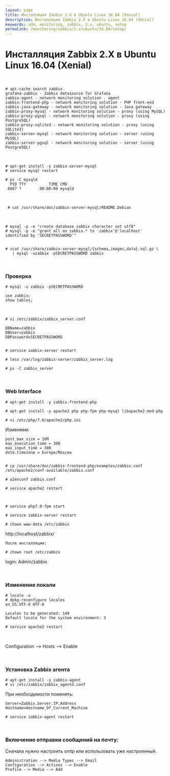 ```yaml
---
layout: page
title: Инсталляция Zabbix 2.X в Ubuntu Linux 16.04 (Xenial)
description: Инсталляция Zabbix 2.X в Ubuntu Linux 16.04 (Xenial)
keywords: adm, monitoring, zabbix, 2.x, ubuntu, setup
permalink: /monitoring/zabbix/2.x/ubuntu/16.04/setup/
---
```


# Инсталляция Zabbix 2.X в Ubuntu Linux 16.04 (Xenial)

<br/>

    # apt-cache search zabbix
    grafana-zabbix - Zabbix datasource for Grafana
    zabbix-agent - network monitoring solution - agent
    zabbix-frontend-php - network monitoring solution - PHP front-end
    zabbix-java-gateway - network monitoring solution - Java gateway
    zabbix-proxy-mysql - network monitoring solution - proxy (using MySQL)
    zabbix-proxy-pgsql - network monitoring solution - proxy (using PostgreSQL)
    zabbix-proxy-sqlite3 - network monitoring solution - proxy (using SQLite3)
    zabbix-server-mysql - network monitoring solution - server (using MySQL)
    zabbix-server-pgsql - network monitoring solution - server (using PostgreSQL)

<br/>

    # apt-get install -y zabbix-server-mysql
    # service mysql restart

    # ps -C mysqld
      PID TTY          TIME CMD
     6087 ?        00:00:00 mysqld

<br/>

     # cat /usr/share/doc/zabbix-server-mysql/README.Debian

<br/>

    # mysql -p -e "create database zabbix character set utf8"
    # mysql -p -e "grant all on zabbix.* to 'zabbix'@'localhost' identified by 'SECRETPASSWORD'"


    # zcat /usr/share/zabbix-server-mysql/{schema,images,data}.sql.gz \
       | mysql -uzabbix -pSECRETPASSWORD zabbix

<br/>

### Проверка

    # mysql -u zabbix -pSECRETPASSWORD

    use zabbix;
    show tables;

<br/>

    # vi /etc/zabbix/zabbix_server.conf

    DBName=zabbix
    DBUser=zabbix
    DBPassword=SECRETPASSWORD


    # service zabbix-server restart

    # less /var/log/zabbix-server/zabbix_server.log

    # ps -C zabbix_server

<br/>

### Web Interface

    # apt-get install -y zabbix-frontend-php

    # apt-get install -y apache2 php php-fpm php-mysql libapache2-mod-php

    # vi /etc/php/7.0/apache2/php.ini

Изменяем:

    post_max_size = 16M
    max_execution_time = 300
    max_input_time = 300
    date.timezone = Europe/Moscow


    # cp /usr/share/doc/zabbix-frontend-php/examples/zabbix.conf /etc/apache2/conf-available/zabbix.conf

    # a2enconf zabbix.conf

    # service apache2 restart



    # service php7.0-fpm start

    # service zabbix-server restart

    # chown www-data /etc/zabbix

http://localhost/zabbix/

    После инсталляции:

    # chown root /etc/zabbix

login: Admin/zabbix

<br/>

### Изменение локали

    # locale -a
    # dpkg-reconfigure locales
    en_US.UTF-8 UTF-8

    Locales to be generated: 149
    Default locale for the system environment: 3

    # service apache2 restart

<br/>

Configuration --> Hosts --> Enable

<br/>

### Установка Zabbix агента

    # apt-get install -y zabbix-agent
    # vi /etc/zabbix/zabbix_agentd.conf

При необходимости поменять:

    Server=Zabbix.Server.IP.Address
    Hostname=Hostname_Of_Current_Machine

    # service zabbix-agent restart

<br/>

### Включение отправки сообщений на почту:

Сначала нужно настроить smtp или использовать уже настроенный.

    Administration --> Media Types --> Email
    Configuration --> Actions --> Enable
    Profile --> Media --> Add

